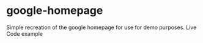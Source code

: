 # google-homepage
Simple recreation of the google homepage for use for demo purposes. Live Code example
